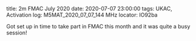 title: 2m FMAC July 2020
date: 2020-07-07 23:00:00
tags: UKAC, Activation
log: M5MAT_2020_07_07_144 MHz
locator: IO92ba

Got set up in time to take part in FMAC this month and it was quite a busy session!
